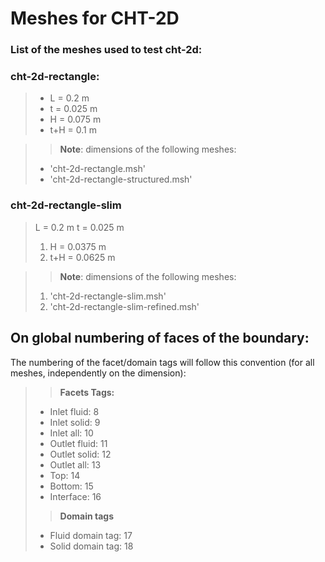 # Meshes for CHT-2D
### List of the meshes used to test cht-2d:

### cht-2d-rectangle: 
>- L = 0.2 m
>- t = 0.025 m
>- H = 0.075 m
>- t+H = 0.1 m

>>**Note**: dimensions of the following meshes: 
>- 'cht-2d-rectangle.msh'
>- 'cht-2d-rectangle-structured.msh'

### cht-2d-rectangle-slim 
> L = 0.2 m
> t = 0.025 m
>1. H = 0.0375 m
>2. t+H = 0.0625 m

>>**Note**: dimensions of the following meshes: 
>1. 'cht-2d-rectangle-slim.msh'
>2. 'cht-2d-rectangle-slim-refined.msh'

## On global numbering of faces of the boundary:
The numbering of the facet/domain tags will follow this convention (for all meshes, independently on the dimension): 
>> **Facets Tags:**
>- Inlet fluid: 8
>- Inlet solid: 9
>- Inlet all: 10
>- Outlet fluid: 11
>- Outlet solid: 12
>- Outlet all: 13
>- Top: 14
>- Bottom: 15
>- Interface: 16
>> **Domain tags**
>- Fluid domain tag: 17 
>- Solid domain tag: 18
>
>
>



